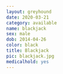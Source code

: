 ```yaml
---
layout: greyhound
date: 2020-03-21
category: available
name: blackjack
sex: male
dob: 2014-04-26
color: black
title: Blackjack
pic: blackjack.jpg
medicalhold: yes
---
```


